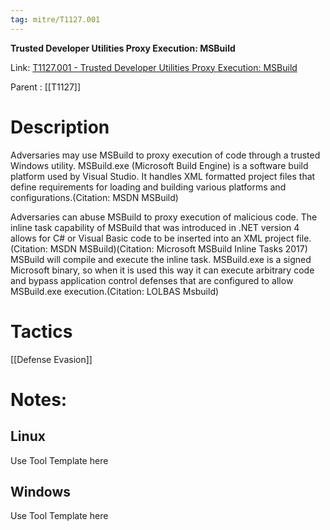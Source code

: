 ```yaml
---
tag: mitre/T1127.001
---
```


**Trusted Developer Utilities Proxy Execution: MSBuild**

Link: [T1127.001 - Trusted Developer Utilities Proxy Execution: MSBuild](https://attack.mitre.org/techniques/T1127/001)

Parent : [[T1127]]


# Description

Adversaries may use MSBuild to proxy execution of code through a trusted Windows utility. MSBuild.exe (Microsoft Build Engine) is a software build platform used by Visual Studio. It handles XML formatted project files that define requirements for loading and building various platforms and configurations.(Citation: MSDN MSBuild)

Adversaries can abuse MSBuild to proxy execution of malicious code. The inline task capability of MSBuild that was introduced in .NET version 4 allows for C# or Visual Basic code to be inserted into an XML project file.(Citation: MSDN MSBuild)(Citation: Microsoft MSBuild Inline Tasks 2017) MSBuild will compile and execute the inline task. MSBuild.exe is a signed Microsoft binary, so when it is used this way it can execute arbitrary code and bypass application control defenses that are configured to allow MSBuild.exe execution.(Citation: LOLBAS Msbuild)

# Tactics


[[Defense Evasion]]


# Notes:

## Linux

Use Tool Template here

## Windows

Use Tool Template here